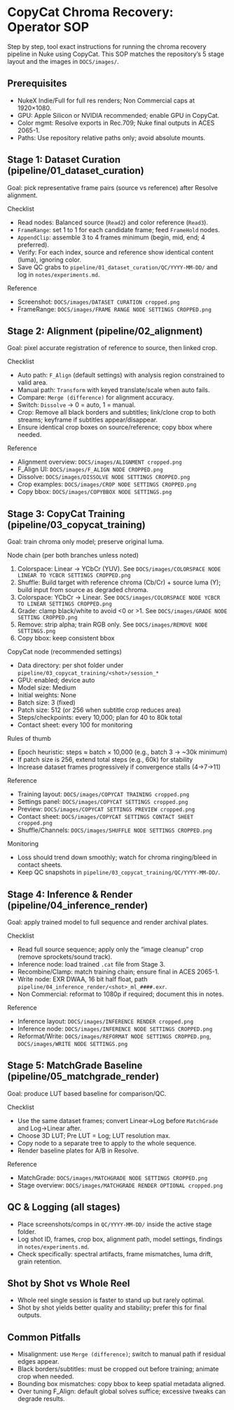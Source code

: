 # CopyCat Chroma Recovery: Operator SOP

Step by step, tool exact instructions for running the chroma recovery pipeline in Nuke using CopyCat. This SOP matches the repository’s 5 stage layout and the images in `DOCS/images/`.

## Prerequisites
- NukeX Indie/Full for full res renders; Non Commercial caps at 1920×1080.
- GPU: Apple Silicon or NVIDIA recommended; enable GPU in CopyCat.
- Color mgmt: Resolve exports in Rec.709; Nuke final outputs in ACES 2065-1.
- Paths: Use repository relative paths only; avoid absolute mounts.

## Stage 1: Dataset Curation (pipeline/01_dataset_curation)
Goal: pick representative frame pairs (source vs reference) after Resolve alignment.

Checklist
- Read nodes: Balanced source (`Read2`) and color reference (`Read3`).
- `FrameRange`: set 1 to 1 for each candidate frame; feed `FrameHold` nodes.
- `AppendClip`: assemble 3 to 4 frames minimum (begin, mid, end; 4 preferred).
- Verify: For each index, source and reference show identical content (luma), ignoring color.
- Save QC grabs to `pipeline/01_dataset_curation/QC/YYYY-MM-DD/` and log in `notes/experiments.md`.

Reference
- Screenshot: `DOCS/images/DATASET CURATION cropped.png`
- FrameRange: `DOCS/images/FRAME RANGE NODE SETTINGS CROPPED.png`

## Stage 2: Alignment (pipeline/02_alignment)
Goal: pixel accurate registration of reference to source, then linked crop.

Checklist
- Auto path: `F_Align` (default settings) with analysis region constrained to valid area.
- Manual path: `Transform` with keyed translate/scale when auto fails.
- Compare: `Merge (difference)` for alignment accuracy.
- Switch: `Dissolve` → 0 = auto, 1 = manual.
- Crop: Remove all black borders and subtitles; link/clone crop to both streams; keyframe if subtitles appear/disappear.
- Ensure identical crop boxes on source/reference; copy bbox where needed.

Reference
- Alignment overview: `DOCS/images/ALIGNMENT cropped.png`
- F_Align UI: `DOCS/images/F_ALIGN NODE CROPPED.png`
- Dissolve: `DOCS/images/DISSOLVE NODE SETTINGS CROPPED.png`
- Crop examples: `DOCS/images/CROP NODE SETTINGS CROPPED.png`
- Copy bbox: `DOCS/images/COPYBBOX NODE SETTINGS.png`

## Stage 3: CopyCat Training (pipeline/03_copycat_training)
Goal: train chroma only model; preserve original luma.

Node chain (per both branches unless noted)
1) Colorspace: Linear → YCbCr (YUV). See `DOCS/images/COLORSPACE NODE LINEAR TO YCBCR SETTINGS CROPPED.png`
2) Shuffle: Build target with reference chroma (Cb/Cr) + source luma (Y); build input from source as degraded chroma.
3) Colorspace: YCbCr → Linear. See `DOCS/images/COLORSPACE NODE YCBCR TO LINEAR SETTINGS CROPPED.png`
4) Grade: clamp black/white to avoid <0 or >1. See `DOCS/images/GRADE NODE SETTING CROPPED.png`
5) Remove: strip alpha; train RGB only. See `DOCS/images/REMOVE NODE SETTINGS.png`
6) Copy bbox: keep consistent bbox

CopyCat node (recommended settings)
- Data directory: per shot folder under `pipeline/03_copycat_training/<shot>/session_*`
- GPU: enabled; device auto
- Model size: Medium
- Initial weights: None
- Batch size: 3 (fixed)
- Patch size: 512 (or 256 when subtitle crop reduces area)
- Steps/checkpoints: every 10,000; plan for 40 to 80k total
- Contact sheet: every 100 for monitoring

Rules of thumb
- Epoch heuristic: steps ≈ batch × 10,000 (e.g., batch 3 → ~30k minimum)
- If patch size is 256, extend total steps (e.g., 60k) for stability
- Increase dataset frames progressively if convergence stalls (4→7→11)

Reference
- Training layout: `DOCS/images/COPYCAT TRAINING cropped.png`
- Settings panel: `DOCS/images/COPYCAT SETTINGS cropped.png`
- Preview: `DOCS/images/COPYCAT SETTINGS PREVIEW cropped.png`
- Contact sheet: `DOCS/images/COPYCAT SETTINGS CONTACT SHEET cropped.png`
- Shuffle/Channels: `DOCS/images/SHUFFLE NODE SETTINGS CROPPED.png`

Monitoring
- Loss should trend down smoothly; watch for chroma ringing/bleed in contact sheets.
- Keep QC snapshots in `pipeline/03_copycat_training/QC/YYYY-MM-DD/`.

## Stage 4: Inference & Render (pipeline/04_inference_render)
Goal: apply trained model to full sequence and render archival plates.

Checklist
- Read full source sequence; apply only the “image cleanup” crop (remove sprockets/sound track).
- Inference node: load trained `.cat` file from Stage 3.
- Recombine/Clamp: match training chain; ensure final in ACES 2065-1.
- Write node: EXR DWAA, 16 bit half float, path `pipeline/04_inference_render/<shot>_ml_####.exr`.
- Non Commercial: reformat to 1080p if required; document this in notes.

Reference
- Inference layout: `DOCS/images/INFERENCE RENDER cropped.png`
- Inference node: `DOCS/images/INFERENCE NODE SETTINGS CROPPED.png`
- Reformat/Write: `DOCS/images/REFORMAT NODE SETTINGS CROPPED.png`, `DOCS/images/WRITE NODE SETTINGS.png`

## Stage 5: MatchGrade Baseline (pipeline/05_matchgrade_render)
Goal: produce LUT based baseline for comparison/QC.

Checklist
- Use the same dataset frames; convert Linear→Log before `MatchGrade` and Log→Linear after.
- Choose 3D LUT; Pre LUT = Log; LUT resolution max.
- Copy node to a separate tree to apply to the whole sequence.
- Render baseline plates for A/B in Resolve.

Reference
- MatchGrade: `DOCS/images/MATCHGRADE NODE SETTINGS CROPPED.png`
- Stage overview: `DOCS/images/MATCHGRADE RENDER OPTIONAL cropped.png`

## QC & Logging (all stages)
- Place screenshots/comps in `QC/YYYY-MM-DD/` inside the active stage folder.
- Log shot ID, frames, crop box, alignment path, model settings, findings in `notes/experiments.md`.
- Check specifically: spectral artifacts, frame mismatches, luma drift, grain retention.

## Shot by Shot vs Whole Reel
- Whole reel single session is faster to stand up but rarely optimal.
- Shot by shot yields better quality and stability; prefer this for final outputs.

## Common Pitfalls
- Misalignment: use `Merge (difference)`; switch to manual path if residual edges appear.
- Black borders/subtitles: must be cropped out before training; animate crop when needed.
- Bounding box mismatches: copy bbox to keep spatial metadata aligned.
- Over tuning F_Align: default global solves suffice; excessive tweaks can degrade results.
